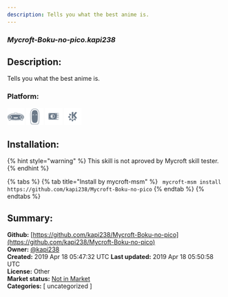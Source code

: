 ```yaml
---
description: Tells you what the best anime is.
---
```


### _Mycroft-Boku-no-pico.kapi238_  
## Description:  
Tells you what the best anime is.  
  
### Platform:  
 ![Mark I](../.gitbook/assets/mark-1-icon.png)  ![Mark II](../.gitbook/assets/mark-2-icon.png)  ![Picroft](../.gitbook/assets/picroft-icon.png)  ![plasmoid](../.gitbook/assets/kde.png)   
## Installation:  
{% hint style="warning" %}
This skill is not aproved by Mycroft skill tester.
{% endhint %}
    
{% tabs %}
{% tab title="Install by mycroft-msm" %}
``` mycroft-msm install https://github.com/kapi238/Mycroft-Boku-no-pico```
{% endtab %}
  {% endtabs %}
    
## Summary:  
**Github:** [https://github.com/kapi238/Mycroft-Boku-no-pico](https://github.com/kapi238/Mycroft-Boku-no-pico)  
**Owner:** [@kapi238](https://github.com/kapi238)  
**Created:** 2019 Apr 18 05:47:32 UTC  **Last updated:** 2019 Apr 18 05:50:58 UTC  
**License:** Other  
**Market status:** [Not in Market](https://market.mycroft.ai/skill/)  
**Categories:** [ uncategorized ]   
